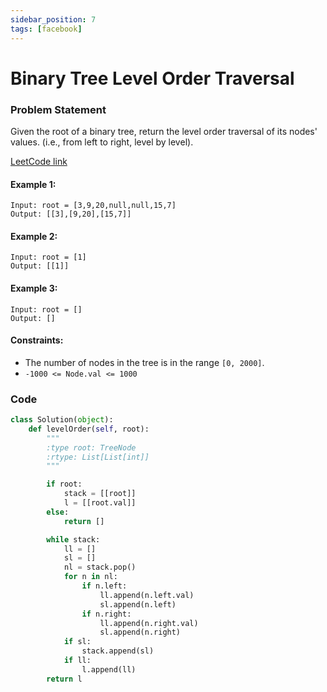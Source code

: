 ```yaml
---
sidebar_position: 7
tags: [facebook]
---
```


# Binary Tree Level Order Traversal

### Problem Statement

Given the root of a binary tree, return the level order traversal of its nodes' values. (i.e., from left to right, level by level).

[LeetCode link](https://leetcode.com/problems/binary-tree-level-order-traversal/)

#### Example 1:

```
Input: root = [3,9,20,null,null,15,7]
Output: [[3],[9,20],[15,7]]
```

#### Example 2:

```
Input: root = [1]
Output: [[1]]
```

#### Example 3:

```
Input: root = []
Output: []
```

#### Constraints:

- The number of nodes in the tree is in the range `[0, 2000]`.
- `-1000 <= Node.val <= 1000`

### Code

```python title="Python Code"
class Solution(object):
    def levelOrder(self, root):
        """
        :type root: TreeNode
        :rtype: List[List[int]]
        """

        if root:
            stack = [[root]]
            l = [[root.val]]
        else:
            return []

        while stack:
            ll = []
            sl = []
            nl = stack.pop()
            for n in nl:
                if n.left:
                    ll.append(n.left.val)
                    sl.append(n.left)
                if n.right:
                    ll.append(n.right.val)
                    sl.append(n.right)
            if sl:
                stack.append(sl)
            if ll:
                l.append(ll)
        return l
```
